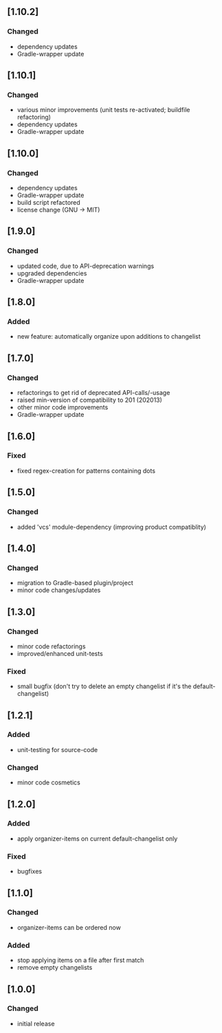 ## [1.10.2]

### Changed
- dependency updates
- Gradle-wrapper update

## [1.10.1]

### Changed
- various minor improvements (unit tests re-activated; buildfile refactoring)
- dependency updates
- Gradle-wrapper update

## [1.10.0]

### Changed
- dependency updates
- Gradle-wrapper update
- build script refactored
- license change (GNU -> MIT)

## [1.9.0]

### Changed
- updated code, due to API-deprecation warnings
- upgraded dependencies
- Gradle-wrapper update

## [1.8.0]

### Added
- new feature: automatically organize upon additions to changelist

## [1.7.0]

### Changed
- refactorings to get rid of deprecated API-calls/-usage
- raised min-version of compatibility to 201 (202013)
- other minor code improvements
- Gradle-wrapper update

## [1.6.0]

### Fixed
- fixed regex-creation for patterns containing dots

## [1.5.0]

### Changed
- added 'vcs' module-dependency (improving product compatiblity)

## [1.4.0]

### Changed
- migration to Gradle-based plugin/project
- minor code changes/updates

## [1.3.0]

### Changed
- minor code refactorings
- improved/enhanced unit-tests

### Fixed
- small bugfix (don't try to delete an empty changelist if it's the default-changelist)

## [1.2.1]

### Added
- unit-testing for source-code

### Changed
- minor code cosmetics

## [1.2.0]

### Added
* apply organizer-items on current default-changelist only

### Fixed
* bugfixes

## [1.1.0]

### Changed
- organizer-items can be ordered now

### Added
- stop applying items on a file after first match
- remove empty changelists

## [1.0.0]

### Changed
- initial release
